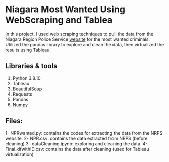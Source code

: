 # Niagara Most Wanted Using WebScraping and Tablea

In this project, I used web scraping techniques to pull the data from the Niagara Region Police Service [website](https://www.niagarapolice.ca/en/news-and-events/Niagara-s-Wanted.aspx) for the most wanted criminals.
Utilized the pandas library to explore and clean the data, then virtualized the results using Tableau. 

## Libraries & tools
1. Python 3.8.10
2. Tableau
3. BeautifulSoup
4. Requests
5. Pandas
6. Numpy

## Files:
1- NPRwanted.py: contains the codes for extracting the data from the NRPS website.
2- NPR.csv: contains the data extracted from NRPS (before cleaning)
3- dataCleaning.ipynb: exploring and cleaning the data.
4- Final_dfwithID.csv: contains the data after cleaning (used for Tableau virtualization)




